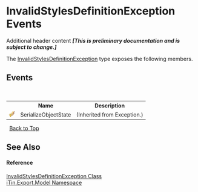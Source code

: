 # InvalidStylesDefinitionException Events
Additional header content _**\[This is preliminary documentation and is subject to change.\]**_

The <a href="cc6ac913-200c-9856-d7e6-447c7434c764">InvalidStylesDefinitionException</a> type exposes the following members.


## Events
&nbsp;<table><tr><th></th><th>Name</th><th>Description</th></tr><tr><td>![Protected event](media/protevent.gif "Protected event")</td><td>SerializeObjectState</td><td> (Inherited from Exception.)</td></tr></table>&nbsp;
<a href="#invalidstylesdefinitionexception-events">Back to Top</a>

## See Also


#### Reference
<a href="cc6ac913-200c-9856-d7e6-447c7434c764">InvalidStylesDefinitionException Class</a><br /><a href="ef57ffcc-e95e-b212-5a46-9aa6f5a3511f">iTin.Export.Model Namespace</a><br />
